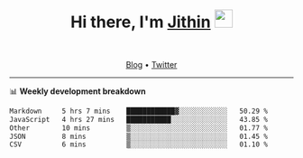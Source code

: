 <h1 align="center">Hi there, I'm <a href="https://jithset.github.io/" target="_blank">Jithin</a> <img
src="https://github.com/blackcater/blackcater/raw/main/images/Hi.gif" height="32" /></h1>

<br />

<p align="center">
  <a href="https://jithset.github.io">Blog</a> •
  <a href="https://twitter.com/jithset">Twitter</a>
</p>

---

📊 **Weekly development breakdown**

<!--START_SECTION:waka-->

```txt
Markdown     5 hrs 7 mins    ████████████▓░░░░░░░░░░░░   50.29 %
JavaScript   4 hrs 27 mins   ███████████░░░░░░░░░░░░░░   43.85 %
Other        10 mins         ▒░░░░░░░░░░░░░░░░░░░░░░░░   01.77 %
JSON         8 mins          ▒░░░░░░░░░░░░░░░░░░░░░░░░   01.45 %
CSV          6 mins          ▒░░░░░░░░░░░░░░░░░░░░░░░░   01.10 %
```

<!--END_SECTION:waka-->

